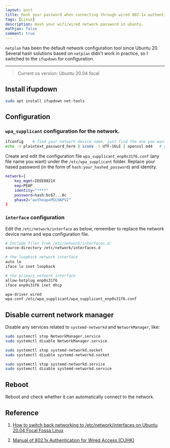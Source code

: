 ```yaml
---
layout: post
title: Hash your password when connecting through wired 802.1x authentication
tags: [Linux]
description: Hash your wifi/wired network password in ubuntu.
mathjax: false
comment: true
---
```


`netplan` has been the default network configuration tool since Ubuntu 20. Several hash solutions based on `netplan` didn't work in practice, so I switched to the `ifupdown` for configuration.

---

> Current os version: Ubuntu 20.04 focal

## Install ifupdown

```bash
sudo apt install ifupdown net-tools
```

## Configuration

### `wpa_supplicant` configuration for the network.

```bash
ifconfig    # find your network device name, just find the one you want to use. For me it's "enp0s31f6"
echo -n plaintext_password_here | iconv -t UTF-16LE | openssl md4	# generate hashed password (you need to use appropriate hash method to generate. md4 is corresponding to MSCHAPV2 authentication in phase2)
```

Create and edit the configuration file `wpa_supplicant_enp0s31f6.conf` (any file name you want) under the `/etc/wpa_supplicant` folder. Replace your hased password (in the form of `hash:your_hashed_password`) and identity.

```bash
network={
    key_mgmt=IEEE8021X
    eap=PEAP
    identity="****"
    password=hash:bc67...8c
    phase2="autheap=MSCHAPV2"
}
```

### `interface` configuration

Edit the `/etc/network/interface` as below, remember to replace the network device name and wpa configuration file.

```bash
# Include files from /etc/network/interfaces.d:
source-directory /etc/network/interfaces.d

# the loopback network interface
auto lo
iface lo inet loopback

# the primary network interface
allow-hotplug enp0s31f6
iface enp0s31f6 inet dhcp

wpa-driver wired
wpa-conf /etc/wpa_supplicant/wpa_supplicant_enp0s31f6.conf
```

## Disable current network manager

Disable any services related to `systemd-networkd` and `NetworkManager`, like:

```bash
sudo systemctl stop NetworkManager.service
sudo systemctl disable NetworkManager.service

sudo systemctl stop systemd-networkd.socket
sudo systemctl disable systemd-networkd.socket

sudo systemctl stop systemd-networkd.service
sudo systemctl disable systemd-networkd.service
```

## Reboot

Reboot and check whether it can automatically connect to the network.

## Reference

1. [How to switch back networking to /etc/network/interfaces on Ubuntu 20.04 Focal Fossa Linux
](https://linuxconfig.org/how-to-switch-back-networking-to-etc-network-interfaces-on-ubuntu-20-04-focal-fossa-linux)

2. [Manual of 802.1x Authentication for Wired Access (CUHK)](https://itso.cuhk.edu.cn/sites/itso.prod.dpsite02.cuhk.edu.cn/files/2021-08/Manual%20of%20802.1x%20Authentication%20for%20Wired%20Access%20.pdf)
